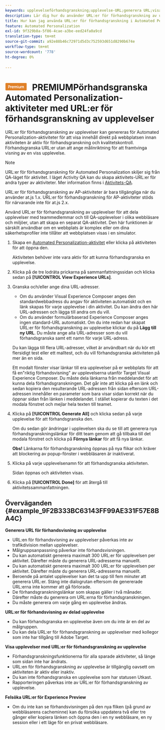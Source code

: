 ```yaml
---
keywords: upplevelseförhandsgranskning;upplevelse-URL;generera URL;visa upplevelse-URL:er
description: Lär dig hur du använder URL:er för förhandsgranskning av upplevelser för Adobe [!DNL Target] Automated Personalization-aktiviteter för att visa innehåll direkt på din webbplats innan aktiviteten är aktiv.
title: Hur kan jag använda URL:er för förhandsgranskning i Automated Personalization-aktiviteter?
feature: Automated Personalization
exl-id: 9f329b8a-5f86-4cae-a3be-eed24fa0a9cd
translation-type: tm+mt
source-git-commit: a92e88b46c72971d5d3c752593d651d8290b674e
workflow-type: tm+mt
source-wordcount: '778'
ht-degree: 0%

---
```


# ![](/help/assets/premium.png) PREMIUMPörhandsgranska Automated Personalization-aktiviteter med URL:er för förhandsgranskning av upplevelser

URL:er för förhandsgranskning av upplevelser kan genereras för Automated Personalization-aktiviteter för att visa innehåll direkt på webbplatsen innan aktiviteten är aktiv för förhandsgranskning och kvalitetskontroll. Förhandsgranska URL:er utan att ange målinriktning för att framtvinga visning av en viss upplevelse.

>[!NOTE]
>
>URL:er för förhandsgranskning för Automated Personalization skiljer sig från QA-läget för aktivitet. I läget Activity QA kan du skapa aktivitets-URL:er för andra typer av aktiviteter. Mer information finns i [Aktivitets-QA](/help/c-activities/c-activity-qa/activity-qa.md).
>
>URL:er för förhandsgranskning av AP-aktiviteter är bara tillgängliga när du använder at.js 1.x. URL:er för förhandsgranskning för AP-aktiviteter stöds för närvarande inte för at.js 2.x.

Använd URL:er för förhandsgranskning av upplevelser för att dela upplevelser med teammedlemmar och till QA-upplevelser i olika webbläsare och miljöer, utan att skapa en separat QA-aktivitet. Den här funktionen är särskilt användbar om en webbplats är komplex eller om dina säkerhetsprofiler inte tillåter att webbplatsen visas i en simulator.

1. Skapa en [Automated Personalization-aktivitet](/help/c-activities/t-automated-personalization/create-ap-activity.md#task_8AAF837796D74CF893CA2F88BA1491C9) eller klicka på aktiviteten för att öppna den.

   Aktiviteten behöver inte vara aktiv för att kunna förhandsgranska en upplevelse.
1. Klicka på de tre lodräta prickarna på sammanfattningssidan och klicka sedan på **[!UICONTROL View Experience URLs]**.
1. Granska och/eller ange dina URL-adresser.

   * Om du använder Visual Experience Composer anges den standardwebbadress du angav för aktiviteten automatiskt och en länk skapas för varje upplevelse i din aktivitet. Du kan ändra den här URL-adressen och lägga till andra om du vill.
   * Om du använder formulärbaserad Experience Composer anges ingen standard-URL automatiskt. Om du inte redan har skapat URL:er för förhandsgranskning av upplevelse klickar du på **Lägg till ny URL**. Du måste ange alla URL-adresser som du vill förhandsgranska samt ett namn för varje URL-adress.

   Du kan lägga till flera URL-adresser, vilket är användbart när du kör ett flersidigt test eller ett malltest, och du vill förhandsgranska aktiviteten på mer än en sida.

   Ett modalt fönster visar länkar till era upplevelser på er webbplats för att få en&quot;riktig förhandsvisning&quot; av upplevelserna utanför Target Visual Experience Composer. Du måste dela länkarna från meddelandet för att kunna dela förhandsgranskningen. Det går inte att klicka på en länk och sedan kopiera den resulterande URL-adressen från sidan eftersom URL-adressen innehåller en parameter som bara visar sidan korrekt när du öppnar sidan från länken i meddelandet. I stället kopierar du texten i det modala fönstret och mejlar hela texten till teamet.
1. Klicka på **[!UICONTROL Generate All]** och klicka sedan på varje upplevelse för att förhandsgranska den.

   Om du sedan gör ändringar i upplevelsen ska du se till att generera nya förhandsgranskningslänkar för ditt team genom att gå tillbaka till det modala fönstret och klicka på **Förnya länkar** för att få nya länkar.

   **Obs!** Länkarna för förhandsgranskning öppnas på nya flikar och kräver att blockering av popup-fönster i webbläsaren är inaktiverat.

1. Klicka på varje upplevelsenamn för att förhandsgranska aktiviteten.

   Sidan öppnas och aktiviteten visas.
1. Klicka på **[!UICONTROL Done]** för att återgå till aktivitetssammanfattningen.

## Överväganden {#example_9F2B333BC63143FF99AE331F57E8BA4C}

**Generera URL för förhandsvisning av upplevelse**

* URL:en för förhandsvisning av upplevelser påverkas inte av trafikdivision mellan upplevelser.
* Målgruppsanpassning påverkar inte förhandsvisningen.
* Du kan automatiskt generera maximalt 300 URL:er för upplevelsen per aktivitet. Därefter måste du generera URL-adresserna manuellt.
* Du kan automatiskt generera maximalt 300 URL:er för upplevelsen per aktivitet. Därefter måste du generera URL-adresserna manuellt.
* Beroende på antalet upplevelser kan det ta upp till fem minuter att generera URL:er. Stäng inte dialogrutan eftersom de genererade URL:erna inte kommer att gå förlorade.
* De förhandsgranskningslänkar som skapas gäller i två månader. Därefter måste du generera om URL:erna för förhandsgranskningen.
* Du måste generera om varje gång en upplevelse ändras.

**URL:er för förhandsvisning av delad upplevelse**

* Du kan förhandsgranska en upplevelse även om du inte är en del av målgruppen.
* Du kan dela URL:er för förhandsgranskning av upplevelser med kollegor som inte har tillgång till Adobe Target.

**Visa upplevelser med URL:er för förhandsgranskning av upplevelse**

* Förhandsgranskningsfunktionerna för alla sparade aktiviteter, så länge som sidan inte har ändrats.
* URL:en för förhandsgranskning av upplevelse är tillgänglig oavsett om aktiviteten är aktiv eller inaktiv.
* Du kan inte förhandsgranska en upplevelse som har statusen Utkast.
* Rapporteringen påverkas inte av URL:er för förhandsgranskning av upplevelse.

**Felsöka URL:er för Experience Preview**

* Om du inte kan se förhandsvisningen på den nya fliken (på grund av webbläsarens cacheminne) kan du försöka uppdatera två eller tre gånger eller kopiera länken och öppna den i en ny webbläsare, en ny session eller i ett läge för en privat webbläsare.
